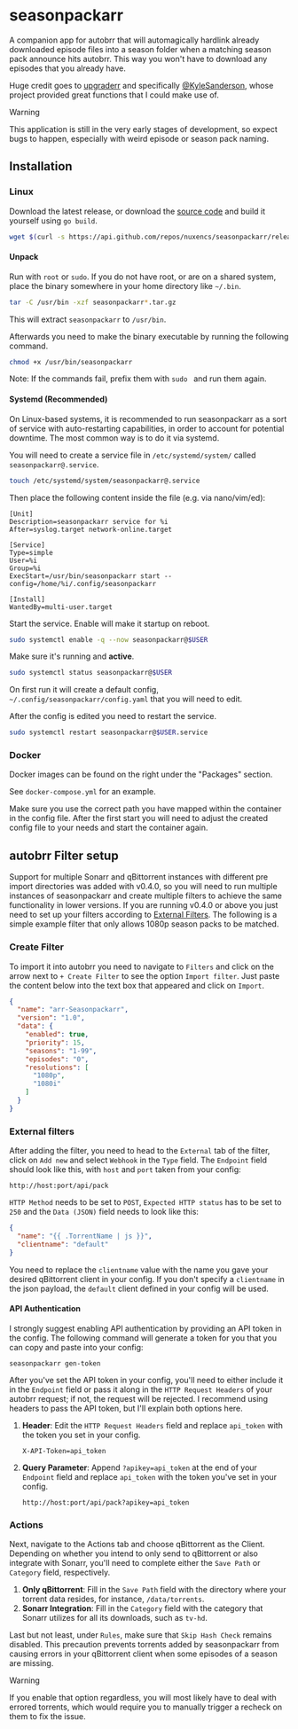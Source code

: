 # seasonpackarr

A companion app for autobrr that will automagically hardlink already downloaded episode files into a season folder when
a matching season pack announce hits autobrr. This way you won't have to download any episodes that you already have.

Huge credit goes to [upgraderr](https://github.com/KyleSanderson/upgraderr) and
specifically [@KyleSanderson](https://github.com/KyleSanderson), whose project provided great functions that I could
make use of.

> [!WARNING]
> This application is still in the very early stages of development, so expect bugs to happen, especially with weird
> episode or season pack naming.

## Installation

### Linux

Download the latest release, or download the [source code](https://github.com/nuxencs/seasonpackarr/releases/latest) and
build it yourself using `go build`.

```bash
wget $(curl -s https://api.github.com/repos/nuxencs/seasonpackarr/releases/latest | grep download | grep linux_x86_64 | cut -d\" -f4)
```

#### Unpack

Run with `root` or `sudo`. If you do not have root, or are on a shared system, place the binary somewhere in your home
directory like `~/.bin`.

```bash
tar -C /usr/bin -xzf seasonpackarr*.tar.gz
```

This will extract `seasonpackarr` to `/usr/bin`.

Afterwards you need to make the binary executable by running the following command.

```bash
chmod +x /usr/bin/seasonpackarr
```

Note: If the commands fail, prefix them with `sudo ` and run them again.

#### Systemd (Recommended)

On Linux-based systems, it is recommended to run seasonpackarr as a sort of service with auto-restarting capabilities,
in order to account for potential downtime. The most common way is to do it via systemd.

You will need to create a service file in `/etc/systemd/system/` called `seasonpackarr@.service`.

```bash
touch /etc/systemd/system/seasonpackarr@.service
```

Then place the following content inside the file (e.g. via nano/vim/ed):

```systemd title="/etc/systemd/system/seasonpackarr@.service"
[Unit]
Description=seasonpackarr service for %i
After=syslog.target network-online.target

[Service]
Type=simple
User=%i
Group=%i
ExecStart=/usr/bin/seasonpackarr start --config=/home/%i/.config/seasonpackarr

[Install]
WantedBy=multi-user.target
```

Start the service. Enable will make it startup on reboot.

```bash
sudo systemctl enable -q --now seasonpackarr@$USER
```

Make sure it's running and **active**.

```bash
sudo systemctl status seasonpackarr@$USER
```

On first run it will create a default config, `~/.config/seasonpackarr/config.yaml` that you will need to edit.

After the config is edited you need to restart the service.

```bash
sudo systemctl restart seasonpackarr@$USER.service
```

### Docker

Docker images can be found on the right under the "Packages" section.

See `docker-compose.yml` for an example.

Make sure you use the correct path you have mapped within the container in the config file. After the first start you
will need to adjust the created config file to your needs and start the container again.

## autobrr Filter setup

Support for multiple Sonarr and qBittorrent instances with different pre import directories was added with v0.4.0, so
you will need to run multiple instances of seasonpackarr and create multiple filters to achieve the same functionality
in lower versions. If you are running v0.4.0 or above you just need to set up your filters according to [External Filters](#external-filters).
The following is a simple example filter that only allows 1080p season packs to be matched.

### Create Filter

To import it into autobrr you need to navigate to `Filters` and click on the arrow next to `+ Create Filter` to see the
option `Import filter`. Just paste the content below into the text box that appeared and click on `Import`.

```json
{
  "name": "arr-Seasonpackarr",
  "version": "1.0",
  "data": {
    "enabled": true,
    "priority": 15,
    "seasons": "1-99",
    "episodes": "0",
    "resolutions": [
      "1080p",
      "1080i"
    ]
  }
}
```

### External filters

After adding the filter, you need to head to the `External` tab of the filter, click on `Add new` and select `Webhook`
in the `Type` field. The `Endpoint` field should look like this, with `host` and `port` taken from your config:

```
http://host:port/api/pack
```

`HTTP Method` needs to be set to `POST`, `Expected HTTP status` has to be set to `250` and the `Data (JSON)` field needs
to look like this:

```json
{
  "name": "{{ .TorrentName | js }}",
  "clientname": "default"
}
```

You need to replace the `clientname` value with the name you gave your desired qBittorrent client in your config.
If you don't specify a `clientname` in the json payload, the `default` client defined in your config will be used.

#### API Authentication

I strongly suggest enabling API authentication by providing an API token in the config. The following command will
generate a token for you that you can copy and paste into your config:

```
seasonpackarr gen-token
```

After you've set the API token in your config, you'll need to either include it in the `Endpoint` field or pass it
along in the `HTTP Request Headers` of your autobrr request; if not, the request will be rejected. I recommend using
headers to pass the API token, but I'll explain both options here.

1. **Header**: Edit the `HTTP Request Headers` field and replace `api_token` with the token you set in your config.
    ```
    X-API-Token=api_token
    ```
2. **Query Parameter**: Append `?apikey=api_token` at the end of your `Endpoint` field and replace `api_token` with the
   token you've set in your config.
    ```
    http://host:port/api/pack?apikey=api_token
    ```

### Actions

Next, navigate to the Actions tab and choose qBittorrent as the Client. Depending on whether you intend to only send to
qBittorrent or also integrate with Sonarr, you'll need to complete either the `Save Path` or `Category` field, respectively.

1. **Only qBittorrent**: Fill in the `Save Path` field with the directory where your torrent data resides, for
   instance, `/data/torrents`.
2. **Sonarr Integration**: Fill in the `Category` field with the category that Sonarr utilizes for all its downloads,
   such as `tv-hd`.

Last but not least, under `Rules`, make sure that `Skip Hash Check` remains disabled. This precaution prevents torrents
added by seasonpackarr from causing errors in your qBittorrent client when some episodes of a season are missing.

> [!WARNING]
> If you enable that option regardless, you will most likely have to deal with errored torrents, which would require you
> to manually trigger a recheck on them to fix the issue.
